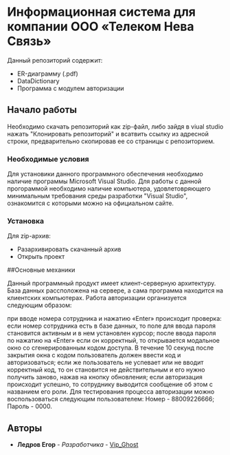# Информационная система для компании ООО «Телеком Нева Связь»
Данный репозиторий содержит:
+ ER-диаграмму (.pdf)
+ DataDictionary
+ Программа с модулем авторизации

## Начало работы

Необходимо скачать репозиторий как zip-файл, либо зайдя в viual studio нажать "Клонировать репозиторий" и всатвить ссылку из адресной строки, предварительно скопировав ее со страницы с репозиторием.

### Необходимые условия

Для установики данного программного обеспечения необходимо наличие программы Microsoft Visual Studio. Для работы с данной прогораммой необходимо наличие компьютера, удовлетовряющего минимальным требования среды разработки "Visual Studio", ознакомится с которыми можно на официальном сайте.

### Установка

Для zip-архив:
+ Разархивировать скачанный архив
+ Открыть проект

##Основные механики

Данный программный продукт имеет клиент-серверную архитектуру. База данных рассположена на сервере, а сама программа находится на клиентских компьютерах. Работа авторизации организуется следующим образом:

при вводе номера сотрудника и нажатию «Enter» происходит проверка: если номер сотрудника есть в базе данных, то поле для ввода пароля становится активным и в нем установлен курсор;
после ввода пароля по нажатию на «Enter» если он корректный, то открывается модальное окно со сгенерированным кодом доступа. В течение 10 секунд после закрытия окна с кодом пользователь должен ввести код и авторизоваться;
если же пользователь не успевает или не вводит корректный код, то он становится не действительным и его нужно получить заново, нажав на кнопку обновления;
если авторизация происходит успешно, то сотруднику выводится сообщение об этом с названием его роли.
Для тестирования процесса авторизации можно воспользоваться следующим пользователем: Номер - 88009226666; Пароль - 0000.

## Авторы

* **Ледров Егор** - *Разработчика* - [Vip_Ghost](https://github.com/VipGhost-dev)
